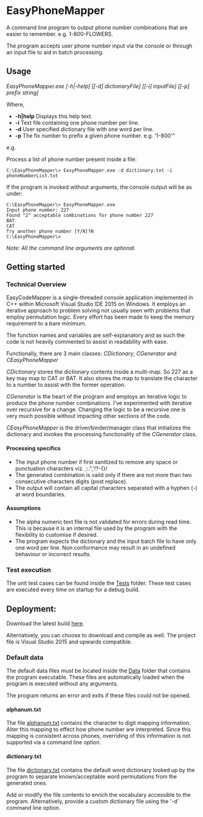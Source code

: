 # EasyPhoneMapper

A command line program to output phone number combinations that are easier to remember. e.g. 1-800-FLOWERS.

The program accepts user phone number input via the console or through an input file to aid in batch processing.

## Usage

*EasyPhoneMapper.exe [-h|-help] [[-d] dictionaryFile] [[-i] inputFile] [[-p] prefix string]*

Where,
* **-h|help**	Displays this help text.
* **-i**     	Text file containing one phone number per line.
* **-d**     	User specified dictionary file with one word per line.
* **-p**     	The fix number to prefix a given phone number. e.g. '1-800'"

e.g.

Process a list of phone number present inside a file:

    C:\EasyPhoneMapper\> EasyPhoneMapper.exe -d dictionary.txt -i phoneNumberList.txt

If the program is invoked without arguments, the console output will be as under:

    C:\EasyPhoneMapper\> EasyPhoneMapper.exe
    Input phone number: 227
    Found "2" acceptable combinations for phone number 227
    BAT
    CAT
    Try another phone number [Y/N]?N
    C:\EasyPhoneMapper\>

*Note: All the command line arguments are optional.*

## Getting started

### Technical Overview

EasyCodeMapper is a single-threaded console application implemented in C++ within Microsoft Visual Studio IDE 2015 on Windows. It employs an iterative approach to problem solving not usually seen with problems that employ permutation logic. Every effort has been made to keep the memory requirement to a bare minimum.

The function names and variables are self-explanatory and as such the code is not heavily commented to assist in readability with ease.

Functionally, there are 3 main classes: *CDictionary*, *CGenerator* and *CEasyPhoneMapper*

*CDictionary* stores the dictionary contents inside a multi-map. So 227 as a key may map to CAT or BAT. It also stores the map to translate the character to a number to assist with the former operation.

*CGenerator* is the heart of the program and employs an iterative logic to produce the phone number combinations. I've experimented with iterative over recursive for a change. Changing the logic to be a recursive one is very much possible without impacting other sections of the code.

*CEasyPhoneMapper* is the driver/binder/manager class that initializes the dictionary and invokes the processing functionality of the *CGenerator* class.

#### Processing specifics

* The input phone number if first sanitized to remove any space or punctuation characters viz. ;:.",'!?[]()-\{}/
* The generated combination is valid only if there are not more than two consecutive characters digits (post replace).
* The output will contain all capital characters separated with a hyphen (-) at word boundaries.

#### Assumptions
* The alpha numeric text file is not validated for errors during read time. This is because it is an internal file used by the program with the flexibility to customise if desired.
* The program expects the dictionary and the input batch file to have only one word per line. Non conformance may result in an undefined behaviour or incorrect results.

### Test execution

The unit test cases can be found inside the [Tests](https://github.com/gauritikekar/EasyPhoneMapper/tree/master/EasyPhoneMapper/Tests) folder. These test cases are executed every time on startup for a debug build.

## Deployment:

Download the latest build [here](https://github.com/gauritikekar/EasyPhoneMapper/releases).

Alternatively, you can choose to download and compile as well. The project file is Visual Studio 2015 and upwards compatible. 

### Default data

The default data files must be located inside the [Data](https://github.com/gauritikekar/EasyPhoneMapper/tree/master/EasyPhoneMapper/Data) folder that contains the program executable. These files are automatically loaded when the program is executed without any arguments. 

The program returns an error and exits if these files could not be opened. 

#### alphanum.txt
The file [alphanum.txt](https://github.com/gauritikekar/EasyPhoneMapper/blob/master/EasyPhoneMapper/Data/alphanum.txt) contains the character to digit mapping information. Alter this mapping to effect how phone number are interpreted. Since this mapping is consistent across phones, overriding of this information is not supported via a command line option.

#### dictionary.txt
The file [dictionary.txt](https://github.com/gauritikekar/EasyPhoneMapper/blob/master/EasyPhoneMapper/Data/dictionary.txt) contains the default word dictionary looked up by the program to separate known/acceptable word permutations from the generated ones.

Add or modify the file contents to enrich the vocabulary accessible to the program. Alternatively, provide a custom dictionary file using the '-d' command line option.

